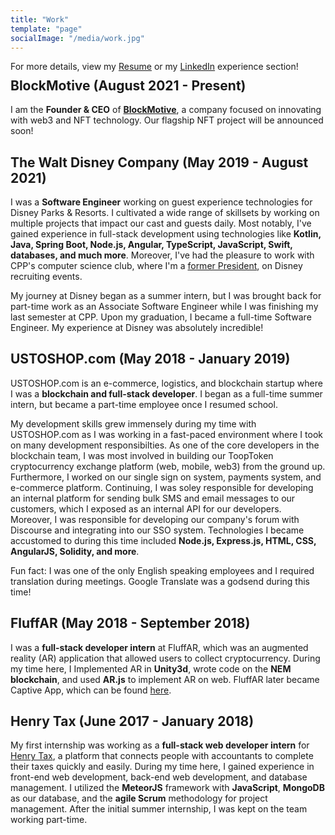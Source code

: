 ```yaml
---
title: "Work"
template: "page"
socialImage: "/media/work.jpg"
---
```


<p style="margin:0 0 -1.25rem 0;">For more details, view my <a href="/abraham-yepremian-resume.pdf" target="_blank">Resume</a> or my <a href="https://www.linkedin.com/in/ayepremian/" target="_blank">LinkedIn</a> experience section!</p>

## BlockMotive (August 2021 - Present)

I am the **Founder & CEO** of [**BlockMotive**](https://blockmotive.com/), a company focused on innovating with web3 and NFT technology. Our flagship NFT project will be announced soon!

## The Walt Disney Company (May 2019 - August 2021)

I was a **Software Engineer** working on guest experience technologies for Disney Parks & Resorts. I cultivated a wide range of skillsets by working on multiple projects that impact our cast and guests daily. Most notably, I've gained experience in full-stack development using technologies like **Kotlin, Java, Spring Boot, Node.js, Angular, TypeScript, JavaScript, Swift, databases, and much more**. Moreover, I've had the pleasure to work with CPP's computer science club, where I'm a [former President](https://www.linkedin.com/posts/ayepremian_during-the-last-school-year-i-had-the-great-activity-6582422811602759680-8Yua), on Disney recruiting events.

My journey at Disney began as a summer intern, but I was brought back for part-time work as an Associate Software Engineer while I was finishing my last semester at CPP. Upon my graduation, I became a full-time Software Engineer. My experience at Disney was absolutely incredible!

## USTOSHOP.com (May 2018 - January 2019)

USTOSHOP.com is an e-commerce, logistics, and blockchain startup where I was a **blockchain and full-stack developer**. I began as a full-time summer intern, but became a part-time employee once I resumed school.

My development skills grew immensely during my time with USTOSHOP.com as I was working in a fast-paced environment where I took on many development responsibilties. As one of the core developers in the blockchain team, I was most involved in building our ToopToken cryptocurrency exchange platform (web, mobile, web3) from the ground up. Furthermore, I worked on our single sign on system, payments system, and e-commerce platform. Continuing, I was soley responsible for developing an internal platform for sending bulk SMS and email messages to our customers, which I exposed as an internal API for our developers. Moreover, I was responsible for developing our company's forum with Discourse and integrating into our SSO system. Technologies I became accustomed to during this time included **Node.js, Express.js, HTML, CSS, AngularJS, Solidity, and more**.

Fun fact: I was one of the only English speaking employees and I required translation during meetings. Google Translate was a godsend during this time!

## FluffAR (May 2018 - September 2018)

I was a **full-stack developer intern** at FluffAR, which was an augmented reality (AR) application that allowed users to collect cryptocurrency. During my time here, I Implemented AR in **Unity3d**, wrote code on the **NEM blockchain**, and used **AR.js** to implement AR on web. FluffAR later became Captive App, which can be found [here](https://getcaptive.app/).

## Henry Tax (June 2017 - January 2018)

My first internship was working as a **full-stack web developer intern** for [Henry Tax](https://www.henry.tax/), a platform that connects people with accountants to complete their taxes quickly and easily. During my time here, I gained experience in front-end web development, back-end web development, and database management. I utilized the **MeteorJS** framework with **JavaScript**, **MongoDB** as our database, and the **agile Scrum** methodology for project management. After the initial summer internship, I was kept on the team working part-time.